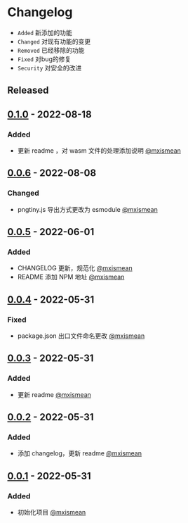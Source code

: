 # Changelog

- `Added` 新添加的功能
- `Changed` 对现有功能的变更
- `Removed` 已经移除的功能
- `Fixed` 对bug的修复
- `Security` 对安全的改进

## Released

## [0.1.0](https://github.com/mxismean/image-tiny/releases/tag/0.1.0) - 2022-08-18

### Added

- 更新 readme ，对 wasm 文件的处理添加说明 [@mxismean](https://github.com/mxismean)

## [0.0.6](https://github.com/mxismean/image-tiny/releases/tag/0.0.6) - 2022-08-08

### Changed

- pngtiny.js 导出方式更改为 esmodule [@mxismean](https://github.com/mxismean)


## [0.0.5](https://github.com/mxismean/image-tiny/releases/tag/0.0.5) - 2022-06-01

### Added

- CHANGELOG 更新，规范化 [@mxismean](https://github.com/mxismean)
- README 添加 NPM 地址 [@mxismean](https://github.com/mxismean)

## [0.0.4](https://github.com/mxismean/image-tiny/releases/tag/0.0.4) - 2022-05-31

### Fixed

- package.json 出口文件命名更改 [@mxismean](https://github.com/mxismean)

## [0.0.3](https://github.com/mxismean/image-tiny/tags) - 2022-05-31

### Added

- 更新 readme [@mxismean](https://github.com/mxismean)


## [0.0.2](https://github.com/mxismean/image-tiny/tags) - 2022-05-31

### Added

- 添加 changelog，更新 readme [@mxismean](https://github.com/mxismean)


## [0.0.1](https://github.com/mxismean/image-tiny/tags) - 2022-05-31

### Added

- 初始化项目 [@mxismean](https://github.com/mxismean)
